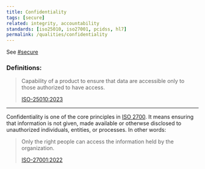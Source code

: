 ```yaml
---
title: Confidentiality
tags: [secure]
related: integrity, accountability
standards: [iso25010, iso27001, pcidss, hl7]
permalink: /qualities/confidentiality
---
```


See [#secure](/tag-secure)

### Definitions:


>Capability of a product to ensure that data are accessible only to those authorized to have access.
>
>[ISO-25010:2023](/references/#iso-25010-2023)

<hr class="with-no-margin"/>

Confidentiality is one of the core principles in [ISO 2700](https://www.iso.org/standard/27001). 
It means ensuring that information is not given, made available or otherwse disclosed to unauthorized individuals, entities, or processes.
In other words:

>Only the right people can access the information held by the organization.
>
>[ISO-27001:2022](https://www.iso.org/standard/27001)
